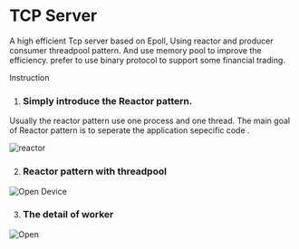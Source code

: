 # TCP Server
A high efficient Tcp server based on Epoll, Using reactor and producer consumer threadpool pattern. And use memory pool to improve the efficiency. prefer to use binary protocol to support some financial trading.  


Instruction

1. ### Simply introduce the Reactor pattern.   
Usually the reactor pattern use one process and one thread. The main goal of Reactor pattern is to seperate the application sepecific code .

![reactor](/portal/reactor.png)

2. ### Reactor pattern with threadpool

  ![Open Device](/portal/reactorWithPool.png)

3. ### The detail of worker

  ![Open](/portal/ReactorMoreDetail.png)


  
